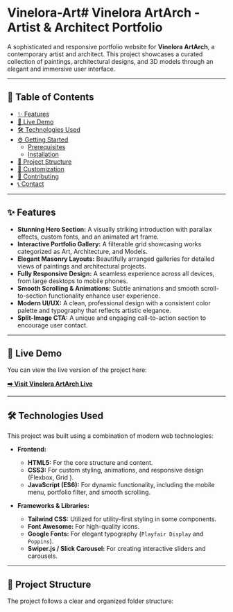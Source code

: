 # Vinelora-Art# Vinelora ArtArch - Artist & Architect Portfolio


A sophisticated and responsive portfolio website for **Vinelora ArtArch**, a contemporary artist and architect. This project showcases a curated collection of paintings, architectural designs, and 3D models through an elegant and immersive user interface.

---

## 📜 Table of Contents

- [✨ Features](#-features)
- [🚀 Live Demo](#-live-demo)
- [🛠️ Technologies Used](#️-technologies-used)
- [⚙️ Getting Started](#️-getting-started)
  - [Prerequisites](#prerequisites)
  - [Installation](#installation)
- [📂 Project Structure](#-project-structure)
- [🎨 Customization](#-customization)
- [🤝 Contributing](#-contributing)
- [📞 Contact](#-contact)

---

## ✨ Features

- **Stunning Hero Section:** A visually striking introduction with parallax effects, custom fonts, and an animated art frame.
- **Interactive Portfolio Gallery:** A filterable grid showcasing works categorized as Art, Architecture, and Models.
- **Elegant Masonry Layouts:** Beautifully arranged galleries for detailed views of paintings and architectural projects.
- **Fully Responsive Design:** A seamless experience across all devices, from large desktops to mobile phones.
- **Smooth Scrolling & Animations:** Subtle animations and smooth scroll-to-section functionality enhance user experience.
- **Modern UI/UX:** A clean, professional design with a consistent color palette and typography that reflects artistic elegance.
- **Split-Image CTA:** A unique and engaging call-to-action section to encourage user contact.

---

## 🚀 Live Demo

You can view the live version of the project here:

**[➡️ Visit Vinelora ArtArch Live](https://vinelora-art.vercel.app/ )**

<!-- [TODO]: Replace "https://your-website-url.com" with the actual URL where your website is hosted. -->

---

## 🛠️ Technologies Used

This project was built using a combination of modern web technologies:

- **Frontend:**
  - **HTML5:** For the core structure and content.
  - **CSS3:** For custom styling, animations, and responsive design (Flexbox, Grid ).
  - **JavaScript (ES6):** For dynamic functionality, including the mobile menu, portfolio filter, and smooth scrolling.

- **Frameworks & Libraries:**
  - **Tailwind CSS:** Utilized for utility-first styling in some components.
  - **Font Awesome:** For high-quality icons.
  - **Google Fonts:** For elegant typography (`Playfair Display` and `Poppins`).
  - **Swiper.js / Slick Carousel:** For creating interactive sliders and carousels.


---

## 📂 Project Structure

The project follows a clear and organized folder structure:

